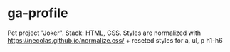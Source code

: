 # ga-profile

Pet project "Joker".
Stack: HTML, CSS.
Styles are normalized with https://necolas.github.io/normalize.css/ + reseted styles for a, ul, p h1-h6

